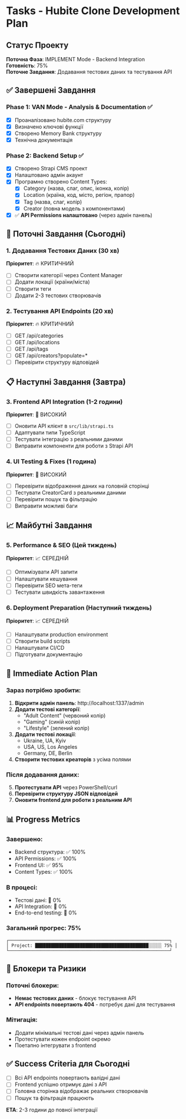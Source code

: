 # Tasks - Hubite Clone Development Plan

## Статус Проекту
**Поточна Фаза**: IMPLEMENT Mode - Backend Integration  
**Готовність**: 75%  
**Поточне Завдання**: Додавання тестових даних та тестування API

## ✅ Завершені Завдання

### Phase 1: VAN Mode - Analysis & Documentation ✅
- [x] Проаналізовано hubite.com структуру
- [x] Визначено ключові функції
- [x] Створено Memory Bank структуру
- [x] Технічна документація

### Phase 2: Backend Setup ✅
- [x] Створено Strapi CMS проект
- [x] Налаштовано адмін акаунт
- [x] Програмно створено Content Types:
  - [x] Category (назва, слаг, опис, іконка, колір)
  - [x] Location (країна, код, місто, регіон, прапор)
  - [x] Tag (назва, слаг, колір)
  - [x] Creator (повна модель з компонентами)
- [x] ✅ **API Permissions налаштовано** (через адмін панель)

## 🔄 Поточні Завдання (Сьогодні)

### 1. Додавання Тестових Даних (30 хв)
**Пріоритет**: 🔥 КРИТИЧНИЙ
- [ ] Створити категорії через Content Manager
- [ ] Додати локації (країни/міста)
- [ ] Створити теги
- [ ] Додати 2-3 тестових створювачів

### 2. Тестування API Endpoints (20 хв)
**Пріоритет**: 🔥 КРИТИЧНИЙ
- [ ] GET /api/categories
- [ ] GET /api/locations
- [ ] GET /api/tags
- [ ] GET /api/creators?populate=*
- [ ] Перевірити структуру відповідей

## 📋 Наступні Завдання (Завтра)

### 3. Frontend API Integration (1-2 години)
**Пріоритет**: 🎯 ВИСОКИЙ
- [ ] Оновити API клієнт в `src/lib/strapi.ts`
- [ ] Адаптувати типи TypeScript
- [ ] Тестувати інтеграцію з реальними даними
- [ ] Виправити компоненти для роботи з Strapi API

### 4. UI Testing & Fixes (1 година)
**Пріоритет**: 🎯 ВИСОКИЙ
- [ ] Перевірити відображення даних на головній сторінці
- [ ] Тестувати CreatorCard з реальними даними
- [ ] Перевірити пошук та фільтрацію
- [ ] Виправити можливі баги

## 📈 Майбутні Завдання

### 5. Performance & SEO (Цей тиждень)
**Пріоритет**: 📈 СЕРЕДНІЙ
- [ ] Оптимізувати API запити
- [ ] Налаштувати кешування
- [ ] Перевірити SEO мета-теги
- [ ] Тестувати швидкість завантаження

### 6. Deployment Preparation (Наступний тиждень)
**Пріоритет**: 📈 СЕРЕДНІЙ
- [ ] Налаштувати production environment
- [ ] Створити build scripts
- [ ] Налаштувати CI/CD
- [ ] Підготувати документацію

## 🎯 Immediate Action Plan

### Зараз потрібно зробити:
1. **Відкрити адмін панель**: http://localhost:1337/admin
2. **Додати тестові категорії**:
   - "Adult Content" (червоний колір)
   - "Gaming" (синій колір) 
   - "Lifestyle" (зелений колір)
3. **Додати тестові локації**:
   - Ukraine, UA, Kyiv
   - USA, US, Los Angeles
   - Germany, DE, Berlin
4. **Створити тестових креаторів** з усіма полями

### Після додавання даних:
5. **Протестувати API** через PowerShell/curl
6. **Перевірити структуру JSON відповідей**
7. **Оновити frontend для роботи з реальним API**

## 📊 Progress Metrics

### Завершено:
- Backend структура: ✅ 100%
- API Permissions: ✅ 100%
- Frontend UI: ✅ 95%
- Content Types: ✅ 100%

### В процесі:
- Тестові дані: 🔄 0%
- API Integration: 🔄 0%
- End-to-end testing: 🔄 0%

### Загальний прогрес: 75%
```
┌─────────────────────────────────────────────────────────────┐
│ Project: ███████████████████████████████████████████░░░░░ 75% │
└─────────────────────────────────────────────────────────────┘
```

## 🚨 Блокери та Ризики

### Поточні блокери:
- **Немає тестових даних** - блокує тестування API
- **API endpoints повертають 404** - потребує дані для тестування

### Мітигація:
- Додати мінімальні тестові дані через адмін панель
- Протестувати кожен endpoint окремо
- Поетапно інтегрувати з frontend

## ✅ Success Criteria для Сьогодні

- [ ] Всі API endpoints повертають валідні дані
- [ ] Frontend успішно отримує дані з API
- [ ] Головна сторінка відображає реальних створювачів
- [ ] Пошук та фільтрація працюють

**ETA**: 2-3 години до повної інтеграції 